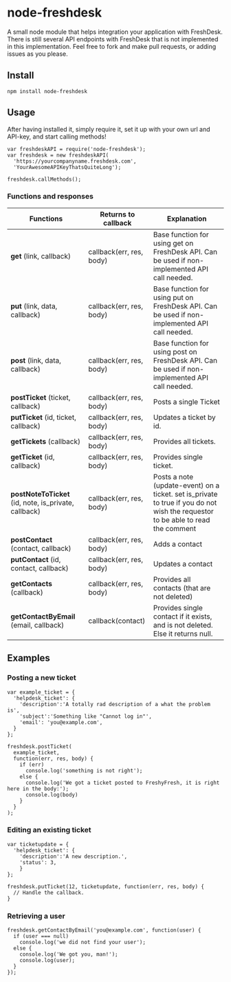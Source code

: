 node-freshdesk
==============

A small node module that helps integration your application with FreshDesk.
There is still several API endpoints with FreshDesk that is not implemented in this implementation.
Feel free to fork and make pull requests, or adding issues as you please.

## Install

```npm install node-freshdesk```

## Usage

After having installed it, simply require it, set it up with your own url and API-key, and start calling methods!

```
var freshdeskAPI = require('node-freshdesk');
var freshdesk = new freshdeskAPI(
  'https://yourcompanyname.freshdesk.com',
  'YourAwesomeAPIKeyThatsQuiteLong');

freshdesk.callMethods();
```

### Functions and responses
| Functions | Returns to callback | Explanation |
| ---------------- | ---------------- | ---------------- |
| **get** (link, callback) | callback(err, res, body) | Base function for using get on FreshDesk API. Can be used if non-implemented API call needed. |
| **put** (link, data, callback) | callback(err, res, body)| Base function for using put on FreshDesk API. Can be used if non-implemented API call needed. |
| **post** (link, data, callback) | callback(err, res, body) | Base function for using post on FreshDesk API. Can be used if non-implemented API call needed. |
| **postTicket** (ticket, callback) | callback(err, res, body) | Posts a single Ticket  |
| **putTicket** (id, ticket, callback) | callback(err, res, body) | Updates a ticket by id. |
| **getTickets** (callback) | callback(err, res, body) | Provides all tickets. |
| **getTicket** (id, callback) | callback(err, res, body) | Provides single ticket. |
| **postNoteToTicket** (id, note, is_private, callback) | callback(err, res, body) | Posts a note (update-event) on a ticket. set is_private to true if you do not wish the requestor to be able to read the comment |
| **postContact** (contact, callback) | callback(err, res, body) | Adds a contact |
| **putContact** (id, contact, callback) | callback(err, res, body) | Updates a contact |
| **getContacts** (callback) | callback(err, res, body) | Provides all contacts (that are not deleted)|
| **getContactByEmail** (email, callback) | callback(contact) | Provides single contact if it exists, and is not deleted. Else it returns null. |

## Examples

### Posting a new ticket
```
var example_ticket = {
  'helpdesk_ticket': {
    'description':'A totally rad description of a what the problem is',
    'subject':'Something like "Cannot log in"',
    'email': 'you@example.com',
  }
};

freshdesk.postTicket(
  example_ticket,
  function(err, res, body) {
    if (err)
      console.log('something is not right');
    else {
      console.log('We got a ticket posted to FreshyFresh, it is right here in the body:');
      console.log(body)
    }
  }
);
```
### Editing an existing ticket
```
var ticketupdate = {
  'helpdesk_ticket': {
    'description':'A new description.',
    'status': 3,
    }
};

freshdesk.putTicket(12, ticketupdate, function(err, res, body) {
  // Handle the callback.
}
```
### Retrieving a user
```
freshdesk.getContactByEmail('you@example.com', function(user) {
  if (user === null)
    console.log('we did not find your user');
  else {
    console.log('We got you, man!');
    console.log(user);
  }
});
```
